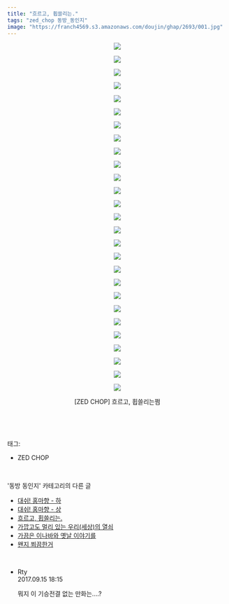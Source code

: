 ```yaml
---
title: "흐르고, 휩쓸리는."
tags: "zed_chop 동방_동인지"
image: "https://franch4569.s3.amazonaws.com/doujin/ghap/2693/001.jpg"
---
```

<div class="article">
<p style="text-align: center; clear: none; float: none;"><img src="{{ site.imgserver2 }}/ghap/2693/001.jpg"/></p>
<p style="text-align: center; clear: none; float: none;"><img src="{{ site.imgserver2 }}/ghap/2693/002.jpg"/></p>
<p style="text-align: center; clear: none; float: none;"><img src="{{ site.imgserver2 }}/ghap/2693/003.jpg"/></p>
<p style="text-align: center; clear: none; float: none;"><img src="{{ site.imgserver2 }}/ghap/2693/004.jpg"/></p>
<p style="text-align: center; clear: none; float: none;"><img src="{{ site.imgserver2 }}/ghap/2693/005.jpg"/></p>
<p style="text-align: center; clear: none; float: none;"><img src="{{ site.imgserver2 }}/ghap/2693/006.jpg"/></p>
<p style="text-align: center; clear: none; float: none;"><img src="{{ site.imgserver2 }}/ghap/2693/007.jpg"/></p>
<p style="text-align: center; clear: none; float: none;"><img src="{{ site.imgserver2 }}/ghap/2693/008.jpg"/></p>
<p style="text-align: center; clear: none; float: none;"><img src="{{ site.imgserver2 }}/ghap/2693/009.jpg"/></p>
<p style="text-align: center; clear: none; float: none;"><img src="{{ site.imgserver2 }}/ghap/2693/010.jpg"/></p>
<p style="text-align: center; clear: none; float: none;"><img src="{{ site.imgserver2 }}/ghap/2693/011.jpg"/></p>
<p style="text-align: center; clear: none; float: none;"><img src="{{ site.imgserver2 }}/ghap/2693/012.jpg"/></p>
<p style="text-align: center; clear: none; float: none;"><img src="{{ site.imgserver2 }}/ghap/2693/013.jpg"/></p>
<p style="text-align: center; clear: none; float: none;"><img src="{{ site.imgserver2 }}/ghap/2693/014.jpg"/></p>
<p style="text-align: center; clear: none; float: none;"><img src="{{ site.imgserver2 }}/ghap/2693/015.jpg"/></p>
<p style="text-align: center; clear: none; float: none;"><img src="{{ site.imgserver2 }}/ghap/2693/016.jpg"/></p>
<p style="text-align: center; clear: none; float: none;"><img src="{{ site.imgserver2 }}/ghap/2693/017.jpg"/></p>
<p style="text-align: center; clear: none; float: none;"><img src="{{ site.imgserver2 }}/ghap/2693/018.jpg"/></p>
<p style="text-align: center; clear: none; float: none;"><img src="{{ site.imgserver2 }}/ghap/2693/019.jpg"/></p>
<p style="text-align: center; clear: none; float: none;"><img src="{{ site.imgserver2 }}/ghap/2693/020.jpg"/></p>
<p style="text-align: center; clear: none; float: none;"><img src="{{ site.imgserver2 }}/ghap/2693/021.jpg"/></p>
<p style="text-align: center; clear: none; float: none;"><img src="{{ site.imgserver2 }}/ghap/2693/022.jpg"/></p>
<p style="text-align: center; clear: none; float: none;"><img src="{{ site.imgserver2 }}/ghap/2693/023.jpg"/></p>
<p style="text-align: center; clear: none; float: none;"><img src="{{ site.imgserver2 }}/ghap/2693/024.jpg"/></p>
<p style="text-align: center; clear: none; float: none;"><img src="{{ site.imgserver2 }}/ghap/2693/025.jpg"/></p>
<p style="text-align: center; clear: none; float: none;"><img src="{{ site.imgserver2 }}/ghap/2693/026.jpg"/></p>
<p style="text-align: center; clear: none; float: none;"><img src="{{ site.imgserver2 }}/ghap/2693/027.jpg"/></p>
<p style="text-align: center; clear: none; float: none;">[ZED CHOP] 흐르고, 휩쓸리는쩜</p>
<p><br/></p>
</div><br/>
<div class="tagTrail">
<p>태그: </p>
<ul>
<li>ZED CHOP</li>
</ul>
</div><br/>
<div class="another">
<p>'동방 동인지' 카테고리의 다른 글</p>
<ul>
<li><a href="/ghap_2695">대쉬! 홍마향 - 하</a></li>
<li><a href="/ghap_2694">대쉬! 홍마향 - 상</a></li>
<li><a href="/ghap_2693">흐르고, 휩쓸리는.</a></li>
<li><a href="/ghap_2692">가깝고도 멀리 있는 우리(세상)의 열쇠</a></li>
<li><a href="/ghap_2691">가끔은 이나바와 옛날 이야기를</a></li>
<li><a href="/ghap_2689">왠지 쬐끔한거</a></li>
</ul>
</div><br/>
<div class="cb_module cb_fluid">
<div class="cb_wrt cb_profile">
<div class="comment">
<ul>
<li class="cb_thumb_off" id="comment15083682">
<div class="cb_comment_area">
<div class="cb_info_area">
<div class="cb_section">
<span class="cb_nick_name">Rty</span>
</div>
<div class="cb_section">
<span class="cb_date">2017.09.15 18:15 </span>
</div>
</div>
<div class="cb_dsc_comment">
<p class="cb_dsc">
											뭐지 이 기승전결 없는 만화는....?
										</p>
</div>
</div></li>
</ul>
</div>
</div><!-- commentList close -->
</div><br/>
